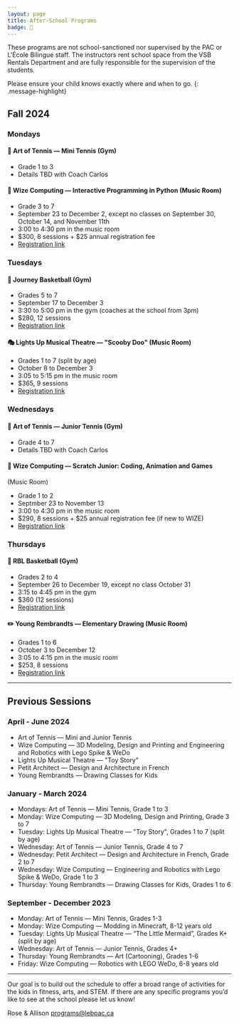 ```yaml
---
layout: page
title: After-School Programs
badge: 🎾
---
```


These programs are not school-sanctioned nor supervised by the PAC or L'École Bilingue staff. The instructors rent school space from the VSB Rentals Department and are fully responsible for the supervision of the students.

Please ensure your child knows exactly where and when to go.
{: .message-highlight}

## Fall 2024

### Mondays

#### 🎾 Art of Tennis — Mini Tennis (Gym)
- Grade 1 to 3
- Details TBD with Coach Carlos


#### 📱 Wize Computing — Interactive Programming in Python (Music Room)
- Grade 3 to 7
- September 23 to December 2, except no classes on September 30, October 14, and November 11th
- 3:00 to 4:30 pm in the music room
- $300, 8 sessions + $25 annual registration fee 
- [Registration link](https://app.amilia.com/store/en/wize-academy-of-vancouver-south-richmond/shop/activities/5457362)

### Tuesdays

#### 🏀 Journey Basketball (Gym)
- Grades 5 to 7
- September 17 to December 3 
- 3:30 to 5:00 pm in the gym (coaches at the school from 3pm)
- $280, 12 sessions
- [Registration link](https://www.journeybasketball.ca/developmentprogram/development-program-at-lecole-bilingue)

#### 🎭 Lights Up Musical Theatre — "Scooby Doo" (Music Room)
- Grades 1 to 7 (split by age)
- October 8 to December 3
- 3:05 to 5:15 pm in the music room
- $365, 9 sessions
- [Registration link](https://lightsuptheatre.ca/afterschool/lecolebilingue/)

### Wednesdays

#### 🎾 Art of Tennis — Junior Tennis (Gym)
- Grade 4 to 7
- Details TBD with Coach Carlos

#### 🤖 Wize Computing — Scratch Junior: Coding, Animation and Games
 (Music Room)
- Grade 1 to 2
- Septmber 23 to November 13
- 3:00 to 4:30 pm in the music room
- $290, 8 sessions + $25 annual registration fee (if new to WIZE)
- [Registration link](https://app.amilia.com/store/en/wize-academy-of-vancouver-south-richmond/shop/activities/5457363)

### Thursdays

#### 🏀 RBL Basketball (Gym)
- Grades 2 to 4
- September 26 to December 19, except no class October 31
- 3:15 to 4:45 pm in the gym
- $360 (12 sessions)
- [Registration link](https://secure.esportsdesk.com/login.cfm?leagueID=22292&clientID=1477&regEventID=68387)

#### ✏️ Young Rembrandts — Elementary Drawing (Music Room)
- Grades 1 to 6
- October 3 to December 12
- 3:05 to 4:15 pm in the music room
- $253, 8 sessions
- [Registration link](https://campscui.active.com/orgs/YoungRembrandtsMetroVancouver?season=3529941&session=63667941)


---

## Previous Sessions

### April - June 2024
- Art of Tennis — Mini and Junior Tennis
- Wize Computing — 3D Modeling, Design and Printing and Engineering and Robotics with Lego Spike & WeDo
- Lights Up Musical Theatre — "Toy Story"
- Petit Architect — Design and Architecture in French
- Young Rembrandts — Drawing Classes for Kids

### January - March 2024
- Mondays: Art of Tennis — Mini Tennis, Grade 1 to 3
- Monday: Wize Computing — 3D Modeling, Design and Printing, Grade 3 to 7
- Tuesday: Lights Up Musical Theatre — "Toy Story", Grades 1 to 7 (split by age)
- Wednesday: Art of Tennis — Junior Tennis, Grade 4 to 7
- Wednesday: Petit Architect — Design and Architecture in French, Grade 2 to 7
- Wednesday: Wize Computing — Engineering and Robotics with Lego Spike & WeDo, Grade 1 to 3
- Thursday: Young Rembrandts — Drawing Classes for Kids, Grades 1 to 6

### September - December 2023
- Monday: Art of Tennis — Mini Tennis, Grades 1-3
- Monday: Wize Computing — Modding in Minecraft, 8-12 years old
- Tuesday: Lights Up Musical Theatre — “The Little Mermaid”, Grades K+ (split by age)
- Wednesday: Art of Tennis — Junior Tennis, Grades 4+
- Thursday: Young Rembrandts — Art (Cartooning), Grades 1-6
- Friday: Wize Computing — Robotics with LEGO WeDo, 6-8 years old

---

Our goal is to build out the schedule to offer a broad range of activities for the kids in fitness, arts, and STEM. If there are any specific programs you’d like to see at the school please let us know!

Rose & Allison
[programs@lebpac.ca](mailto:programs@lebpac.ca)
